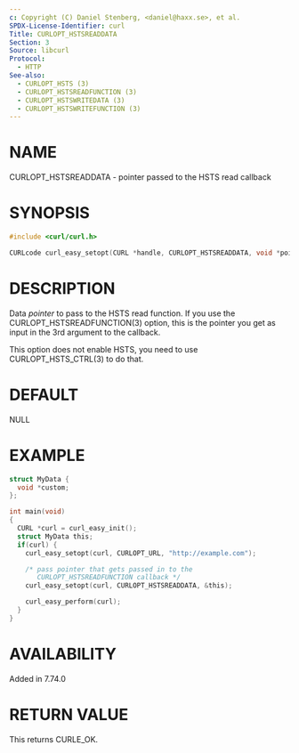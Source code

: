 ```yaml
---
c: Copyright (C) Daniel Stenberg, <daniel@haxx.se>, et al.
SPDX-License-Identifier: curl
Title: CURLOPT_HSTSREADDATA
Section: 3
Source: libcurl
Protocol:
  - HTTP
See-also:
  - CURLOPT_HSTS (3)
  - CURLOPT_HSTSREADFUNCTION (3)
  - CURLOPT_HSTSWRITEDATA (3)
  - CURLOPT_HSTSWRITEFUNCTION (3)
---
```


# NAME

CURLOPT_HSTSREADDATA - pointer passed to the HSTS read callback

# SYNOPSIS

~~~c
#include <curl/curl.h>

CURLcode curl_easy_setopt(CURL *handle, CURLOPT_HSTSREADDATA, void *pointer);
~~~

# DESCRIPTION

Data *pointer* to pass to the HSTS read function. If you use the
CURLOPT_HSTSREADFUNCTION(3) option, this is the pointer you get as input
in the 3rd argument to the callback.

This option does not enable HSTS, you need to use CURLOPT_HSTS_CTRL(3) to
do that.

# DEFAULT

NULL

# EXAMPLE

~~~c
struct MyData {
  void *custom;
};

int main(void)
{
  CURL *curl = curl_easy_init();
  struct MyData this;
  if(curl) {
    curl_easy_setopt(curl, CURLOPT_URL, "http://example.com");

    /* pass pointer that gets passed in to the
       CURLOPT_HSTSREADFUNCTION callback */
    curl_easy_setopt(curl, CURLOPT_HSTSREADDATA, &this);

    curl_easy_perform(curl);
  }
}
~~~

# AVAILABILITY

Added in 7.74.0

# RETURN VALUE

This returns CURLE_OK.
